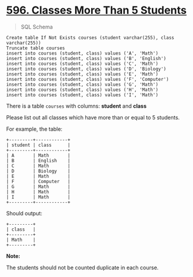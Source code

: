 # [596. Classes More Than 5 Students](https://leetcode.com/problems/classes-more-than-5-students/)

> SQL Schema

    Create table If Not Exists courses (student varchar(255), class varchar(255))
    Truncate table courses
    insert into courses (student, class) values ('A', 'Math')
    insert into courses (student, class) values ('B', 'English')
    insert into courses (student, class) values ('C', 'Math')
    insert into courses (student, class) values ('D', 'Biology')
    insert into courses (student, class) values ('E', 'Math')
    insert into courses (student, class) values ('F', 'Computer')
    insert into courses (student, class) values ('G', 'Math')
    insert into courses (student, class) values ('H', 'Math')
    insert into courses (student, class) values ('I', 'Math')

There is a table `courses` with columns: **student** and **class**

Please list out all classes which have more than or equal to 5 students.

For example, the table:

    +---------+------------+
    | student | class      |
    +---------+------------+
    | A       | Math       |
    | B       | English    |
    | C       | Math       |
    | D       | Biology    |
    | E       | Math       |
    | F       | Computer   |
    | G       | Math       |
    | H       | Math       |
    | I       | Math       |
    +---------+------------+

Should output:

    +---------+
    | class   |
    +---------+
    | Math    |
    +---------+

**Note:**

The students should not be counted duplicate in each course.
